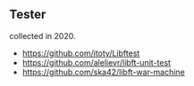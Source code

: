 ## Tester
collected in 2020.<br>
- https://github.com/jtoty/Libftest
- https://github.com/alelievr/libft-unit-test
- https://github.com/ska42/libft-war-machine

